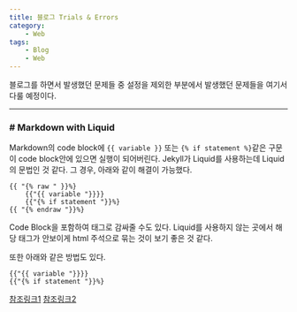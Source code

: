 ```yaml
---
title: 블로그 Trials & Errors
category:
    - Web
tags:
    - Blog
    - Web
---
```


블로그를 하면서 발생했던 문제들 중 설정을 제외한 부분에서 발생했던 문제들을 여기서 다룰 예정이다.

---
### # Markdown with Liquid
<!-- {% raw %} -->
Markdown의 code block에 `{{ variable }}` 또는 `{% if statement %}`같은 구문이 code block안에 있으면 실행이 되어버린다. Jekyll가 Liquid를 사용하는데 Liquid의 문법인 것 같다. 그 경우, 아래와 같이 해결이 가능했다.
<!-- {% endraw %} -->
```
{{ "{% raw " }}%}
    {{"{{ variable "}}}}
    {{"{% if statement "}}%}
{{ "{% endraw "}}%}
```
Code Block을 포함하여 태그로 감싸줄 수도 있다. Liquid를 사용하지 않는 곳에서 해당 태그가 안보이게 html 주석으로 묶는 것이 보기 좋은 것 같다.

또한 아래와 같은 방법도 있다.
<!-- {% raw %} -->
```
{{"{{ variable "}}}}
{{"{% if statement "}}%}
```
<!-- {% endraw %} -->

[참조링크1](https://stackoverflow.com/questions/24102498/escaping-double-curly-braces-inside-a-markdown-code-block-in-jekyll)
[참조링크2](https://stackoverflow.com/questions/3426182/how-to-escape-liquid-template-tags)
